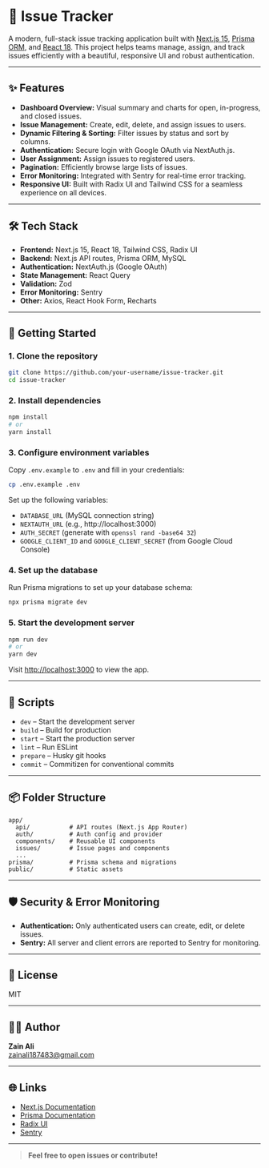 # 🐞 Issue Tracker

A modern, full-stack issue tracking application built with [Next.js 15](https://nextjs.org/), [Prisma ORM](https://www.prisma.io/), and [React 18](https://react.dev/). This project helps teams manage, assign, and track issues efficiently with a beautiful, responsive UI and robust authentication.

---

## ✨ Features

- **Dashboard Overview:** Visual summary and charts for open, in-progress, and closed issues.
- **Issue Management:** Create, edit, delete, and assign issues to users.
- **Dynamic Filtering & Sorting:** Filter issues by status and sort by columns.
- **Authentication:** Secure login with Google OAuth via NextAuth.js.
- **User Assignment:** Assign issues to registered users.
- **Pagination:** Efficiently browse large lists of issues.
- **Error Monitoring:** Integrated with Sentry for real-time error tracking.
- **Responsive UI:** Built with Radix UI and Tailwind CSS for a seamless experience on all devices.

---

## 🛠️ Tech Stack

- **Frontend:** Next.js 15, React 18, Tailwind CSS, Radix UI
- **Backend:** Next.js API routes, Prisma ORM, MySQL
- **Authentication:** NextAuth.js (Google OAuth)
- **State Management:** React Query
- **Validation:** Zod
- **Error Monitoring:** Sentry
- **Other:** Axios, React Hook Form, Recharts

---

## 🚀 Getting Started

### 1. Clone the repository

```bash
git clone https://github.com/your-username/issue-tracker.git
cd issue-tracker
```

### 2. Install dependencies

```bash
npm install
# or
yarn install
```

### 3. Configure environment variables

Copy `.env.example` to `.env` and fill in your credentials:

```bash
cp .env.example .env
```

Set up the following variables:
- `DATABASE_URL` (MySQL connection string)
- `NEXTAUTH_URL` (e.g., http://localhost:3000)
- `AUTH_SECRET` (generate with `openssl rand -base64 32`)
- `GOOGLE_CLIENT_ID` and `GOOGLE_CLIENT_SECRET` (from Google Cloud Console)

### 4. Set up the database

Run Prisma migrations to set up your database schema:

```bash
npx prisma migrate dev
```

### 5. Start the development server

```bash
npm run dev
# or
yarn dev
```

Visit [http://localhost:3000](http://localhost:3000) to view the app.

---

## 📝 Scripts

- `dev` – Start the development server
- `build` – Build for production
- `start` – Start the production server
- `lint` – Run ESLint
- `prepare` – Husky git hooks
- `commit` – Commitizen for conventional commits

---

## 📦 Folder Structure

```
app/
  api/           # API routes (Next.js App Router)
  auth/          # Auth config and provider
  components/    # Reusable UI components
  issues/        # Issue pages and components
  ...
prisma/          # Prisma schema and migrations
public/          # Static assets
```

---

## 🛡️ Security & Error Monitoring

- **Authentication:** Only authenticated users can create, edit, or delete issues.
- **Sentry:** All server and client errors are reported to Sentry for monitoring.

---

## 📄 License

MIT

---

## 🙋‍♂️ Author

**Zain Ali**  
[zainali187483@gmail.com](mailto:zainali187483@gmail.com)

---

## 🌐 Links

- [Next.js Documentation](https://nextjs.org/docs)
- [Prisma Documentation](https://www.prisma.io/docs/)
- [Radix UI](https://www.radix-ui.com/)
- [Sentry](https://sentry.io/)

---

> **Feel free to open issues or contribute!**
